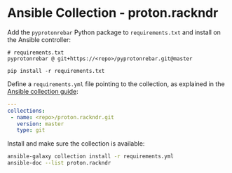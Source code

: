 # Ansible Collection - proton.rackndr

Add the `pyprotonrebar` Python package to `requirements.txt` and install on the
Ansible controller:

```
# requirements.txt
pyprotonrebar @ git+https://<repo>/pyprotonrebar.git@master
```

```
pip install -r requirements.txt
```

Define a `requirements.yml` file pointing to the collection, as
explained in the
[Ansible collection guide](https://docs.ansible.com/ansible/latest/collections_guide/collections_installing.html#install-multiple-collections-with-a-requirements-file):

```yaml
---
collections:
 - name: <repo>/proton.rackndr.git
   version: master
   type: git
```

Install and make sure the collection is available:

```sh
ansible-galaxy collection install -r requirements.yml
ansible-doc --list proton.rackndr
```
